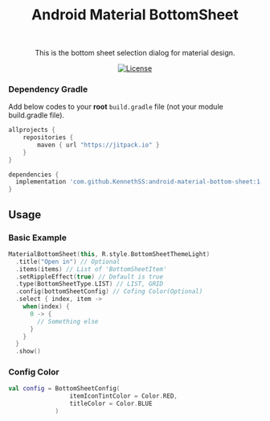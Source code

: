 <h1 align="center">Android Material BottomSheet</h1></br>

<p align="center">
This is the bottom sheet selection dialog for material design.

</p>

<p align="center">
  <a href="https://opensource.org/licenses/Apache-2.0"><img alt="License" src="https://img.shields.io/badge/License-Apache%202.0-blue.svg"/></a>
</p>

### Dependency Gradle 
Add below codes to your **root** `build.gradle` file (not your module build.gradle file).
```gradle
allprojects {
    repositories {
        maven { url "https://jitpack.io" }
    }
}
```

```gradle
dependencies {
  implementation 'com.github.KennethSS:android-material-bottom-sheet:1.1.0'
}
```


## Usage
### Basic Example
```kotlin
MaterialBottomSheet(this, R.style.BottomSheetThemeLight)
  .title("Open in") // Optional
  .items(items) // List of 'BottomSheetItem'
  .setRippleEffect(true) // Default is true
  .type(BottomSheetType.LIST) // LIST, GRID
  .config(bottomSheetConfig) // Cofing Color(Optional)
  .select { index, item ->
    when(index) {
      0 -> {
        // Something else
      }
    }
  }
  .show()
```


### Config Color
```kotlin
val config = BottomSheetConfig(
                 itemIconTintColor = Color.RED,
                 titleColor = Color.BLUE
             ) 
```
